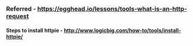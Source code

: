 ### Referred - https://egghead.io/lessons/tools-what-is-an-http-request
#### Steps to install httpie - http://www.logicbig.com/how-to/tools/install-httpie/